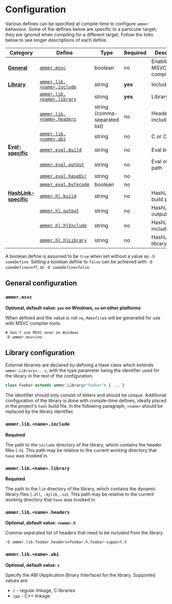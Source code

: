 <!--menu:Configuration-->
<!--label:configuration-->
# Configuration

Various defines can be specified at compile-time to configure `ammer` behaviour. Some of the defines below are specific to a particular target; they are ignored when compiling for a different target. Follow the links below to see longer descriptions of each define.

| Category | Define | Type | Required | Description |
| --- | --- | --- | --- | -- |
| [**General**](configuration-general) | [`ammer.msvc`](configuration-general#ammer.msvc) | boolean | no | Enable/disable MSVC compilation |
| [**Library**](configuration-library) | [`ammer.lib.<name>.include`](configuration-library#ammer.lib.include) | string | **yes** | Include path |
| | [`ammer.lib.<name>.library`](configuration-library#ammer.lib.library) | string | **yes** | Library path |
| | [`ammer.lib.<name>.headers`](configuration-library#ammer.lib.headers) | string (comma-separated list) | no | Headers to include |
| | [`ammer.lib.<name>.abi`](configuration-library#ammer.lib.abi) | string | no | C or C++ ABI |
| [**Eval-specific**](target-eval) | [`ammer.eval.build`](target-eval#ammer.eval.build) | string | no | Eval build path |
| | [`ammer.eval.output`](target-eval#ammer.eval.output) | string | no | Eval output path |
| | [`ammer.eval.haxeDir`](target-eval#ammer.eval.haxeDir) | string | no | |
| | [`ammer.eval.bytecode`](target-eval#ammer.eval.bytecode) | boolean | no | |
| [**HashLink-specific**](target-hashlink) | [`ammer.hl.build`](target-hashlink#ammer.hl.build) | string | no | HashLink build path |
| | [`ammer.hl.output`](target-hashlink#ammer.hl.output) | string | no | HashLink output path |
| | [`ammer.hl.hlInclude`](target-hashlink#ammer.hl.hlInclude) | string | no | HashLink include path |
| | [`ammer.hl.hlLibrary`](target-hashlink#ammer.hl.hlInclude) | string | no | HashLink library path |

A boolean define is assumed to be `true` when set without a value as `-D someDefine`. Setting a boolean define to `false` can be achieved with `-D someDefine=off`, or `-D someDefine=false`.

<!--label:configuration-general-->
## General configuration

<!--sublabel:ammer.msvc-->
### `ammer.msvc`

**Optional, default value: `yes` on Windows, `no` on other platforms**

When defined and the value is not `no`, `Makefile`s will be generated for use with MSVC compiler tools.

```hxml
# don't use MSVC even on Windows
-D ammer.msvc=no
```

<!--label:configuration-library-->
## Library configuration

External libraries are declared by defining a Haxe class which extends `ammer.Library<...>`, with the type parameter being the identifier used for the library in the rest of the configuration.

```haxe
class Foobar extends ammer.Library<"foobar"> { ... }
```

The identifier should only consist of letters and should be unique. Additional configuration of the library is done with compile-time defines, ideally placed in the project's `hxml` build file. In the following paragraph, `<name>` should be replaced by the library identifier.

<!--sublabel:ammer.lib.include-->
### `ammer.lib.<name>.include`

**Required**

The path to the `include` directory of the library, which contains the header files (`.h`). This path may be relative to the current working directory that `haxe` was invoked in.

<!--sublabel:ammer.lib.library-->
### `ammer.lib.<name>.library`

**Required**

The path to the `lib` directory of the library, which contains the dynamic library files (`.dll`, `.dylib`, `.so`). This path may be relative to the current working directory that `haxe` was invoked in.

<!--sublabel:ammer.lib.headers-->
### `ammer.lib.<name>.headers`

**Optional, default value: `<name>.h`**

Comma-separated list of headers that need to be included from the library.

```hxml
-D ammer.lib.foobar.headers=foobar.h,foobar-support.h
```

<!--sublabel:ammer.lib.abi-->
### `ammer.lib.<name>.abi`

**Optional, default value: `c`**

Specify the ABI (Application Binary Interface) for the library. Supported values are:

 - `c` - regular linkage, C libraries
 - `cpp` - C++ linkage

